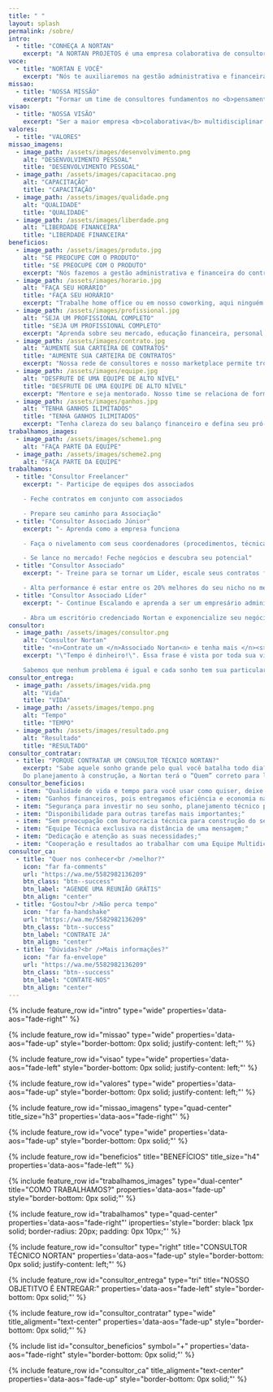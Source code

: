 ```yaml
---
title: " "
layout: splash
permalink: /sobre/
intro:
  - title: "CONHEÇA A NORTAN"
    excerpt: "A NORTAN PROJETOS é uma empresa colaborativa de consultores voltados para a prestação de serviços relacionados à produção, gestão e solução de espaços para construção civil e meio ambiente. Formada por profissionais criativos, inovadores, capacitados e em constante atualização para atender as necessidades de nossos clientes. Vem se destacando pela qualidade na prestação do serviço, eficiência e confiabilidade. Hoje a sede se situa na cidade de Maceió em Alagoas, mas a empresa funciona principalmente em ambiente virtual realizando trabalhos em outros estados."
voce:
  - title: "NORTAN E VOCÊ"
    excerpt: "Nós te auxiliaremos na gestão administrativa e financeira de todos os seus contratos, foque no que é importante e aproveite os benefícios da nossa rede de consultores."
missao:
  - title: "NOSSA MISSÃO"
    excerpt: "Formar um time de consultores fundamentos no <b>pensamento empreendedor</b>, <b>excelência técnica</b> e <b>saúde financeira</b>, com foco em fornecer <b>serviços de qualidade</b> e com <b>execelência no atendimento</b>."
visao:
  - title: "NOSSA VISÃO"
    excerpt: "Ser a maior empresa <b>colaborativa</b> multidisciplinar da construção civil e meio ambiente do Brasil."
valores:
  - title: "VALORES"
missao_imagens:
  - image_path: /assets/images/desenvolvimento.png
    alt: "DESENVOLVIMENTO PESSOAL"
    title: "DESENVOLVIMENTO PESSOAL"
  - image_path: /assets/images/capacitacao.png
    alt: "CAPACITAÇÃO"
    title: "CAPACITAÇÃO"
  - image_path: /assets/images/qualidade.png
    alt: "QUALIDADE"
    title: "QUALIDADE"
  - image_path: /assets/images/liberdade.png
    alt: "LIBERDADE FINANCEIRA"
    title: "LIBERDADE FINANCEIRA"
beneficios:
  - image_path: /assets/images/produto.jpg
    alt: "SE PREOCUPE COM O PRODUTO"
    title: "SE PREOCUPE COM O PRODUTO"
    excerpt: "Nós fazemos a gestão administrativa e financeira do contrato de forma transparente."
  - image_path: /assets/images/horario.jpg
    alt: "FAÇA SEU HORÁRIO"
    title: "FAÇA SEU HORÁRIO"
    excerpt: "Trabalhe home office ou em nosso coworking, aqui ninguém vende hora."
  - image_path: /assets/images/profissional.jpg
    alt: "SEJA UM PROFISSIONAL COMPLETO"
    title: "SEJA UM PROFISSIONAL COMPLETO"
    excerpt: "Aprenda sobre seu mercado, educação financeira, personal branding e empreendedorismo com profissionais experientes."
  - image_path: /assets/images/contrato.jpg
    alt: "AUMENTE SUA CARTEIRA DE CONTRATOS"
    title: "AUMENTE SUA CARTEIRA DE CONTRATOS"
    excerpt: "Nossa rede de consultores e nosso marketplace permite trocas voluntárias entre cliente externos (gerencie contratos) e internos (faça parte de equipe)."
  - image_path: /assets/images/equipe.jpg
    alt: "DESFRUTE DE UMA EQUIPE DE ALTO NÍVEL"
    title: "DESFRUTE DE UMA EQUIPE DE ALTO NÍVEL"
    excerpt: "Mentore e seja mentorado. Nosso time se relaciona de forma direta compartilhando conhecimento."
  - image_path: /assets/images/ganhos.jpg
    alt: "TENHA GANHOS ILIMITADOS"
    title: "TENHA GANHOS ILIMITADOS"
    excerpt: "Tenha clareza do seu balanço financeiro e defina seu pró-labore mensal. Na Nortan o que você produz é seu."
trabalhamos_images:
  - image_path: /assets/images/scheme1.png
    alt: "FAÇA PARTE DA EQUIPE"
  - image_path: /assets/images/scheme2.png
    alt: "FAÇA PARTE DA EQUIPE"
trabalhamos:
  - title: "Consultor Freelancer"
    excerpt: "- Participe de equipes dos associados

    - Feche contratos em conjunto com associados

    - Prepare seu caminho para Associação"
  - title: "Consultor Associado Júnior"
    excerpt: "- Aprenda como a empresa funciona

    - Faça o nivelamento com seus coordenadores (procedimentos, técnica, brading, vendas)

    - Se lance no mercado! Feche negócios e descubra seu potencial"
  - title: "Consultor Associado"
    excerpt: "- Treine para se tornar um Líder, escale seus contratos formando uma equipe

    - Alta performance é estar entre os 20% melhores do seu nicho no mercado. Performe acima da média e ascenda"
  - title: "Consultor Associado Líder"
    excerpt: "- Continue Escalando e aprenda a ser um empresário administrador

    - Abra um escritório credenciado Nortan e exponencialize seu negócio"
consultor:
  - image_path: /assets/images/consultor.png
    alt: "Consultor Nortan"
    title: "<n>Contrate um </n>Associado Nortan<n> e tenha mais </n><s>Tempo</s> Vida<n> para o que realmente </n>Importa"
    excerpt: "\"Tempo é dinheiro!\". Essa frase é vista por toda sua vida e vira quase inerente ao ser humano não é mesmo? Mas na verdade tempo é vida, por isso transforme e potencialize seu tempo – Contrate um Consultor Técnico Nortan para resolver o seu problema

    Sabemos que nenhum problema é igual e cada sonho tem sua particularidade. O Associado Nortan será seu Consultor Técnico Exclusivo, te guiando para solução mais eficiente – Você vai aliviar sua rotina e poder aproveitar seu tempo para focar no que realmente importa. Você não está sozinho nessa, queremos impulsionar seus sonhos."
consultor_entrega:
  - image_path: /assets/images/vida.png
    alt: "Vida"
    title: "VIDA"
  - image_path: /assets/images/tempo.png
    alt: "Tempo"
    title: "TEMPO"
  - image_path: /assets/images/resultado.png
    alt: "Resultado"
    title: "RESULTADO"
consultor_contratar:
  - title: "PORQUE CONTRATAR UM CONSULTOR TÉCNICO NORTAN?"
    excerpt: "Sabe aquele sonho grande pelo qual você batalha todo dia? Construção da sua casa, expansão do seu negócio, lançamento de um novo produto, seja o que for, na hora de colocar no papel vimos que o ponto principal para nosso sonho decolar são Pessoas! Você precisa de uma equipe, afinal um bom “Quem” te dirá “Como”, “Quando” e “Onde”.<br />
    Do planejamento à construção, a Nortan terá o “Quem” correto para levar seu sonho da sua cabeça para o papel e do papel para o mundo, aproveite os benefícios:"
consultor_beneficios:
  - item: "Qualidade de vida e tempo para você usar como quiser, deixe o técnico se preocupar com os detalhes;"
  - item: "Ganhos financeiros, pois entregamos eficiência e economia na construção dos seus sonhos;"
  - item: "Segurança para investir no seu sonho, planejamento técnico por uma equipe de alto nível;"
  - item: "Disponibilidade para outras tarefas mais importantes;"
  - item: "Sem preocupação com burocracia técnica para construção do seu sonho;"
  - item: "Equipe Técnica exclusiva na distância de uma mensagem;"
  - item: "Dedicação e atenção as suas necessidades;"
  - item: "Cooperação e resultados ao trabalhar com uma Equipe Multidiciplinar Nortan;"
consultor_ca:
  - title: "Quer nos conhecer<br />melhor?"
    icon: "far fa-comments"
    url: "https://wa.me/5582982136209"
    btn_class: "btn--success"
    btn_label: "AGENDE UMA REUNIÃO GRÁTIS"
    btn_align: "center"
  - title: "Gostou?<br />Não perca tempo"
    icon: "far fa-handshake"
    url: "https://wa.me/5582982136209"
    btn_class: "btn--success"
    btn_label: "CONTRATE JÁ"
    btn_align: "center"
  - title: "Dúvidas?<br />Mais informações?"
    icon: "far fa-envelope"
    url: "https://wa.me/5582982136209"
    btn_class: "btn--success"
    btn_label: "CONTATE-NOS"
    btn_align: "center"
---
```


{% include feature_row id="intro" type="wide" properties='data-aos="fade-right"' %}

{% include feature_row id="missao" type="wide" properties='data-aos="fade-up" style="border-bottom: 0px solid; justify-content: left;"' %}

{% include feature_row id="visao" type="wide" properties='data-aos="fade-left" style="border-bottom: 0px solid; justify-content: left;"' %}

{% include feature_row id="valores" type="wide" properties='data-aos="fade-up" style="border-bottom: 0px solid; justify-content: left;"' %}

{% include feature_row id="missao_imagens" type="quad-center" title_size="h3" properties='data-aos="fade-right"' %}

{% include feature_row id="voce" type="wide" properties='data-aos="fade-up" style="border-bottom: 0px solid;"' %}

{% include feature_row id="beneficios" title="BENEFÍCIOS" title_size="h4" properties='data-aos="fade-left"' %}

{% include feature_row id="trabalhamos_images" type="dual-center" title="COMO TRABALHAMOS?" properties='data-aos="fade-up" style="border-bottom: 0px solid;"' %}

{% include feature_row id="trabalhamos" type="quad-center" properties='data-aos="fade-right"' iproperties='style="border: black 1px solid; border-radius: 20px; padding: 0px 10px;"' %}

{% include feature_row id="consultor" type="right" title="CONSULTOR TÉCNICO NORTAN" properties='data-aos="fade-up" style="border-bottom: 0px solid; justify-content: left;"' %}

{% include feature_row id="consultor_entrega" type="tri" title="NOSSO OBJETITVO É ENTREGAR:" properties='data-aos="fade-left" style="border-bottom: 0px solid;"' %}

{% include feature_row id="consultor_contratar" type="wide" title_aligment="text-center" properties='data-aos="fade-up" style="border-bottom: 0px solid;"' %}

{% include list id="consultor_beneficios" symbol="+" properties='data-aos="fade-right" style="border-bottom: 0px solid;"' %}

{% include feature_row id="consultor_ca" title_aligment="text-center" properties='data-aos="fade-up" style="border-bottom: 0px solid;"' %}
